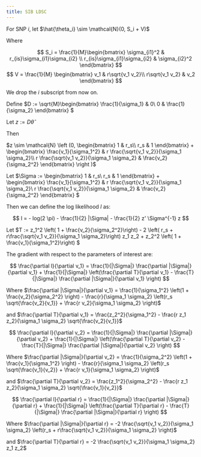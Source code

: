 ```yaml
---
title: SIB LDSC
---
```


For SNP $i$, let $\hat{\theta_i} \sim \mathcal{N}(0, S_i + V)$

Where

$$
S_i = \frac{1}{M}\begin{bmatrix}
\sigma_{i1}^2 & r_{is}\sigma_{i1}\sigma_{i2} \\
r_{is}\sigma_{i1}\sigma_{i2} & \sigma_{i2}^2
\end{bmatrix}
$$
$$
V = \frac{1}{M} \begin{bmatrix}
v_1 & r\sqrt{v_1 v_2}\\
r\sqrt{v_1 v_2} & v_2
\end{bmatrix} 
$$

We drop the $i$ subscript from now on.

Define $D := \sqrt{M}\begin{bmatrix}
\frac{1}{\sigma_1} & 0\\
0 & \frac{1}{\sigma_2}
\end{bmatrix} $

Let $z := D \hat{\theta}$

Then 

$z \sim \mathcal{N} \left (0, \begin{bmatrix}
1 & r_s\\
r_s & 1
\end{bmatrix} + 
 \begin{bmatrix}
\frac{v_1}{\sigma_1^2} & r \frac{\sqrt{v_1 v_2}}{\sigma_1 \sigma_2}\\
r \frac{\sqrt{v_1 v_2}}{\sigma_1 \sigma_2} & \frac{v_2}{\sigma_2^2}
\end{bmatrix} \right )$

Let $\Sigma := \begin{bmatrix}
1 & r_s\\
r_s & 1
\end{bmatrix} + 
 \begin{bmatrix}
\frac{v_1}{\sigma_1^2} & r \frac{\sqrt{v_1 v_2}}{\sigma_1 \sigma_2}\\
r \frac{\sqrt{v_1 v_2}}{\sigma_1 \sigma_2} & \frac{v_2}{\sigma_2^2}
\end{bmatrix} $

Then we can define the log likelihood $l$ as:

$$
l = - log(2 \pi) - \frac{1}{2} |\Sigma| - \frac{1}{2} z' \Sigma^{-1} z
$$


Let $T := z_1^2 \left( 1 + \frac{v_2}{\sigma_2^2}\right) - 2 \left( r_s + r\frac{\sqrt{v_1 v_2}}{\sigma_1 \sigma_2}\right) z_1 z_2 + z_2^2 \left( 1 + \frac{v_1}{\sigma_1^2}\right) $

The gradient with respect to the parameters of interest are:

$$
\frac{\partial l}{\partial v_1} = \frac{1}{|\Sigma|} \frac{\partial |\Sigma|}{\partial v_1} + \frac{1}{|\Sigma|} \left(\frac{\partial T}{\partial v_1}  - \frac{T}{|\Sigma|} \frac{\partial |\Sigma|}{\partial v_1} \right)
$$

Where $\frac{\partial |\Sigma|}{\partial v_1} = \frac{1}{\sigma_1^2} \left(1 + \frac{v_2}{\sigma_2^2} \right) - \frac{r}{\sigma_1 \sigma_2} \left(r_s \sqrt{\frac{v_2}{v_1}} + \frac{r v_2}{\sigma_1 \sigma_2} \right)$

and $\frac{\partial T}{\partial v_1} = \frac{z_2^2}{\sigma_1^2} - \frac{r z_1 z_2}{\sigma_1 \sigma_2} \sqrt{\frac{v_2}{v_1}}$


$$
\frac{\partial l}{\partial v_2} = \frac{1}{|\Sigma|} \frac{\partial |\Sigma|}{\partial v_2} + \frac{1}{|\Sigma|} \left(\frac{\partial T}{\partial v_2}  - \frac{T}{|\Sigma|} \frac{\partial |\Sigma|}{\partial v_2} \right)
$$

Where $\frac{\partial |\Sigma|}{\partial v_2} = \frac{1}{\sigma_2^2} \left(1 + \frac{v_1}{\sigma_1^2} \right) - \frac{r}{\sigma_1 \sigma_2} \left(r_s \sqrt{\frac{v_1}{v_2}} + \frac{r v_1}{\sigma_1 \sigma_2} \right)$

and $\frac{\partial T}{\partial v_2} = \frac{z_1^2}{\sigma_2^2} - \frac{r z_1 z_2}{\sigma_1 \sigma_2} \sqrt{\frac{v_1}{v_2}}$

$$
\frac{\partial l}{\partial r} = \frac{1}{|\Sigma|} \frac{\partial |\Sigma|}{\partial r} + \frac{1}{|\Sigma|} \left(\frac{\partial T}{\partial r} - \frac{T}{|\Sigma|}  \frac{\partial |\Sigma|}{\partial r} \right)
$$

Where $\frac{\partial |\Sigma|}{\partial r} = -2 \frac{\sqrt{v_1 v_2}}{\sigma_1 \sigma_2} \left(r_s + r\frac{\sqrt{v_1 v_2}}{\sigma_1 \sigma_2} \right)$

and $\frac{\partial T}{\partial r} = -2 \frac{\sqrt{v_1 v_2}}{\sigma_1 \sigma_2} z_1 z_2$
